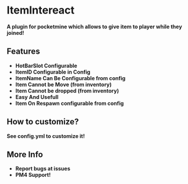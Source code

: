 # ItemIntereact
<b>A plugin for pocketmine which allows to give item to player while they joined!<b>
  
## Features
- HotBarSlot Configurable
- ItemID Configurable in Config
- ItemName Can Be Configurable from config
- Item Cannot be Move (from inventory)
- Item Cannot be dropped (from inventory)
- Easy And Usefull
- Item On Respawn configurable from config
## How to customize?
<b>See config.yml to customize it!
## More Info
- Report bugs at issues
- PM4 Support!
